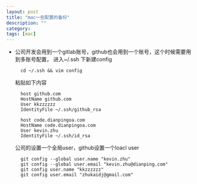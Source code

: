 ```yaml
---
layout: post
title: "mac一些配置的备份"
description: ""
category:
tags: [mac]
---
```






* 公司开发会用到一个gitlab账号，github也会用到一个账号，这个时候需要用到多账号配置，
进入~/.ssh 下新建config

		cd ~/.ssh && vim config

	粘贴如下内容

		host github.com
    	HostName github.com
    	User kkzzzzzz
    	IdentityFile ~/.ssh/github_rsa

		host code.dianpingoa.com
	  	HostName code.dianpingoa.com
  		User kevin.zhu
	  	IdentityFile ~/.ssh/id_rsa


	公司的设置一个全局user，github设置一个loacl user

		git config --global user.name "kevin.zhu"
		git config --global user.email "kevin.zhu@dianping.com"
		git config user.name "kkzzzzzz"
		git config user.email "zhukaidj@gmail.com"
